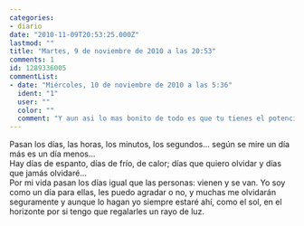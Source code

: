 ```yaml
---
categories:
- diario
date: "2010-11-09T20:53:25.000Z"
lastmod: ""
title: "Martes, 9 de noviembre de 2010 a las 20:53"
comments: 1
id: 1289336005
commentList:
- date: "Miércoles, 10 de noviembre de 2010 a las 5:36"
  ident: "1"
  user: ""
  color: ""
  comment: "Y aun asi lo mas bonito de todo es que tu tienes el potencial de ser mucho mas...  \nAprovechalo un poco mas"
---
```


Pasan los días, las horas, los minutos, los segundos... según se mire un día más es un día menos...  
Hay días de espanto, días de frío, de calor; días que quiero olvidar y días que jamás olvidaré...  
Por mi vida pasan los días igual que las personas: vienen y se van. Yo soy como un día para ellas, les puedo agradar o no, y muchas me olvidarán seguramente y aunque lo hagan yo siempre estaré ahí, como el sol, en el horizonte por si tengo que regalarles un rayo de luz.
